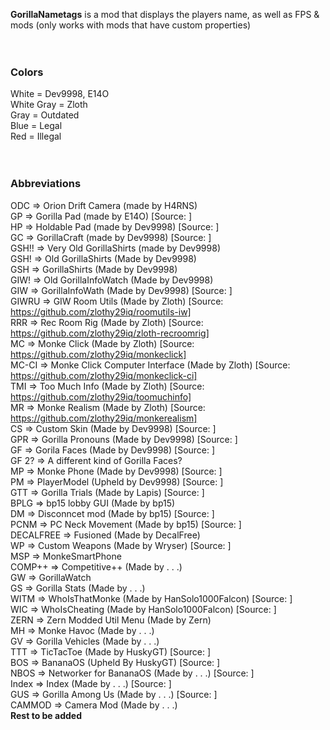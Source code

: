 **GorillaNametags** is a mod that displays the players name, as well as FPS & mods (only works with mods that have custom properties)<br>
<br>
<br>
### Colors<br>
White = Dev9998, E14O<br>
White Gray = Zloth<br>
Gray = Outdated<br>
Blue = Legal<br>
Red = Illegal<br>
<br>
<br>
### Abbreviations<br>
ODC       => Orion Drift Camera (made by H4RNS)<br>
GP        => Gorilla Pad (made by E14O) [Source: ]<br>
HP        => Holdable Pad (made by Dev9998) [Source: ]<br>
GC        => GorillaCraft (made by Dev9998) [Source: ]<br>
GSH!!     => Very Old GorillaShirts (made by Dev9998)<br>
GSH!      => Old GorillaShirts (Made by Dev9998)<br>
GSH       => GorillaShirts (Made by Dev9998)<br>
GIW!      => Old GorillaInfoWatch (Made by Dev9998)<br>
GIW       => GorillaInfoWath (Made by Dev9998) [Source: ]<br>
GIWRU     => GIW Room Utils (Made by Zloth) [Source: https://github.com/zlothy29iq/roomutils-iw]<br>
RRR       => Rec Room Rig (Made by Zloth) [Source: https://github.com/zlothy29iq/zloth-recroomrig]<br>
MC        => Monke Click (Made by Zloth) [Source: https://github.com/zlothy29iq/monkeclick]<br>
MC-CI     => Monke Click Computer Interface (Made by Zloth) [Source: https://github.com/zlothy29iq/monkeclick-ci]<br>
TMI       => Too Much Info (Made by Zloth) [Source: https://github.com/zlothy29iq/toomuchinfo]<br>
MR        => Monke Realism (Made by Zloth) [Source: https://github.com/zlothy29iq/monkerealism]<br>
CS        => Custom Skin (Made by Dev9998) [Source: ]<br>
GPR       => Gorilla Pronouns (Made by Dev9998) [Source: ]<br>
GF        => Gorila Faces (Made by Dev9998) [Source: ]<br>
GF 2?     => A different kind of Gorilla Faces?<br>
MP        => Monke Phone (Made by Dev9998) [Source: ]<br>
PM        => PlayerModel (Upheld by Dev9998) [Source: ]<br>
GTT       => Gorilla Trials (Made by Lapis) [Source: ]<br>
BPLG      => bp15 lobby GUI (Made by bp15)<br>
DM        => Disconncet mod (Made by bp15) [Source: ]<br>
PCNM      => PC Neck Movement (Made by bp15) [Source: ]<br>
DECALFREE => Fusioned (Made by DecalFree)<br>
WP        => Custom Weapons (Made by Wryser) [Source: ]<br>
MSP       => MonkeSmartPhone<br>
COMP++    => Competitive++ (Made by . . .)<br>
GW        => GorillaWatch<br>
GS        => Gorilla Stats (Made by . . .)<br>
WITM      => WhoIsThatMonke (Made by HanSolo1000Falcon) [Source: ]<br>
WIC       => WhoIsCheating (Made by HanSolo1000Falcon) [Source: ]<br>
ZERN      => Zern Modded Util Menu (Made by Zern)<br>
MH        => Monke Havoc (Made by . . .)<br>
GV        => Gorilla Vehicles (Made by . . .)<br>
TTT       => TicTacToe (Made by HuskyGT) [Source: ]<br>
BOS       => BananaOS (Upheld By HuskyGT) [Source: ]<br>
NBOS      => Networker for BananaOS (Made by . . .) [Source: ]<br>
Index     => Index (Made by . . .) [Source: ]<br>
GUS       => Gorilla Among Us (Made by . . .) [Source: ]<br>
CAMMOD    => Camera Mod (Made by . . .)<br>
**Rest to be added**
